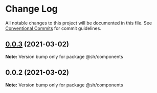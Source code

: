 # Change Log

All notable changes to this project will be documented in this file.
See [Conventional Commits](https://conventionalcommits.org) for commit guidelines.

## [0.0.3](https://github.com/shubhamdeodia/sh-monorepo/compare/@sh/components@0.0.2...@sh/components@0.0.3) (2021-03-02)

**Note:** Version bump only for package @sh/components





## 0.0.2 (2021-03-02)

**Note:** Version bump only for package @sh/components
